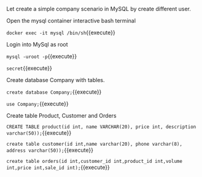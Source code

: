 Let create a simple company scenario in MySQL by create different user.

Open the mysql container interactive bash terminal

 `docker exec -it mysql /bin/sh`{{execute}}
 
Login into MySql as root

 `mysql -uroot -p`{{execute}}
 
 `secret`{{execute}}
 
Create database Company with tables.

`create database Company;`{{execute}}

`use Company;`{{execute}}

Create table Product, Customer and Orders

`CREATE TABLE product(id int, name VARCHAR(20), price int, description varchar(50));`{{execute}}

`create table customer(id int,name varchar(20), phone varchar(8), address varchar(50));`{{execute}}

`create table orders(id int,customer_id int,product_id int,volume int,price int,sale_id int);`{{execute}}
